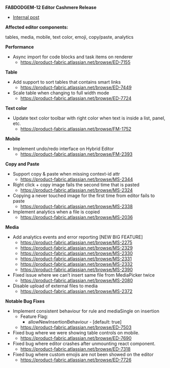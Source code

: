 **FABDODGEM-12 Editor Cashmere Release**
  - [Internal post](https://go.atlassian.com/cashmere-release)

**Affected editor components:**

tables, media, mobile, text color, emoji, copy/paste, analytics

**Performance**

  - Async import for code blocks and task items on renderer
    - https://product-fabric.atlassian.net/browse/ED-7155
  
**Table**
  - Add support to sort tables that contains smart links
    - https://product-fabric.atlassian.net/browse/ED-7449
  - Scale table when changing to full width mode
    - https://product-fabric.atlassian.net/browse/ED-7724

**Text color**
  - Update text color toolbar with right color when text is inside a list, panel, etc.
    - https://product-fabric.atlassian.net/browse/FM-1752


**Mobile**
  - Implement undo/redo interface on Hybrid Editor
    - https://product-fabric.atlassian.net/browse/FM-2393

**Copy and Paste**

  - Support copy & paste when missing context-id attr
    - https://product-fabric.atlassian.net/browse/MS-2344
  - Right click + copy image fails the second time that is pasted
    - https://product-fabric.atlassian.net/browse/MS-2324
  - Copying a never touched image for the first time from editor fails to paste
    - https://product-fabric.atlassian.net/browse/MS-2338
  - Implement analytics when a file is copied
    - https://product-fabric.atlassian.net/browse/MS-2036

**Media**

- Add analytics events and error reporting [NEW BIG FEATURE]
  - https://product-fabric.atlassian.net/browse/MS-2275
  - https://product-fabric.atlassian.net/browse/MS-2329
  - https://product-fabric.atlassian.net/browse/MS-2330
  - https://product-fabric.atlassian.net/browse/MS-2331
  - https://product-fabric.atlassian.net/browse/MS-2332
  - https://product-fabric.atlassian.net/browse/MS-2390
- Fixed issue where we can’t insert same file from MediaPicker twice
  - https://product-fabric.atlassian.net/browse/MS-2080
- Disable upload of external files to media
  - https://product-fabric.atlassian.net/browse/MS-2372
 

**Notable Bug Fixes**

  - Implement consistent behaviour for rule and mediaSingle on insertion
    - Feature Flag:
      - allowNewInsertionBehaviour - [default: true]
    - https://product-fabric.atlassian.net/browse/ED-7503
  - Fixed bug where we were showing table controls on mobile.
    - https://product-fabric.atlassian.net/browse/ED-7690
  - Fixed bug where editor crashes after unmounting react component.
    - https://product-fabric.atlassian.net/browse/ED-7318
  - Fixed bug where custom emojis are not been showed on the editor
    - https://product-fabric.atlassian.net/browse/ED-7726
  